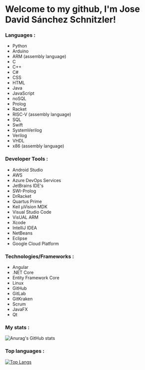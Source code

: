 # Welcome to my github, I'm Jose David Sánchez Schnitzler!
  
### Languages :
  
- Python
- Arduino
- ARM (assembly language)
- C
- C++
- C#
- CSS
- HTML
- Java
- JavaScript
- noSQL
- Prolog
- Racket
- RISC-V (assembly language)
- SQL
- Swift
- SystemVerilog
- Verilog
- VHDL
- x86 (assembly language)

### Developer Tools :

- Android Studio
- AWS
- Azure DevOps Services
- JetBrains IDE's
- SWI-Prolog
- DrRacket
- Quartus Prime
- Keil µVision MDK
- Visual Studio Code
- VisUAL ARM
- Xcode
- IntelliJ IDEA
- NetBeans
- Eclipse
- Google Cloud Platform

### Technologies/Frameworks :

- Angular
- .NET Core
- Entity Framework Core
- Linux
- GitHub
- GitLab
- GitKraken
- Scrum
- JavaFX
- Qt

### My stats :
![Anurag's GitHub stats](https://github-readme-stats.vercel.app/api?username=JoseDavidSS&show_icons=true&theme=radical&include_all_commits=true)

### Top languages :
[![Top Langs](https://github-readme-stats.vercel.app/api/top-langs/?username=JoseDavidSS&layout=compact&langs_count=10&hide=shell,CMake,M4,Starlark,MakeFile,stata,css)](https://github.com/anuraghazra/github-readme-stats)

<img src="https://komarev.com/ghpvc/?username=JoseDavidSS&style=flat-square&color=blue" alt=""/>
